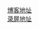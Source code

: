 [博客地址](https://blog.csdn.net/Z_J_Q_/article/details/80498392)  
[录屏地址](https://v.qq.com/x/page/s0670xpa4gd.html)
